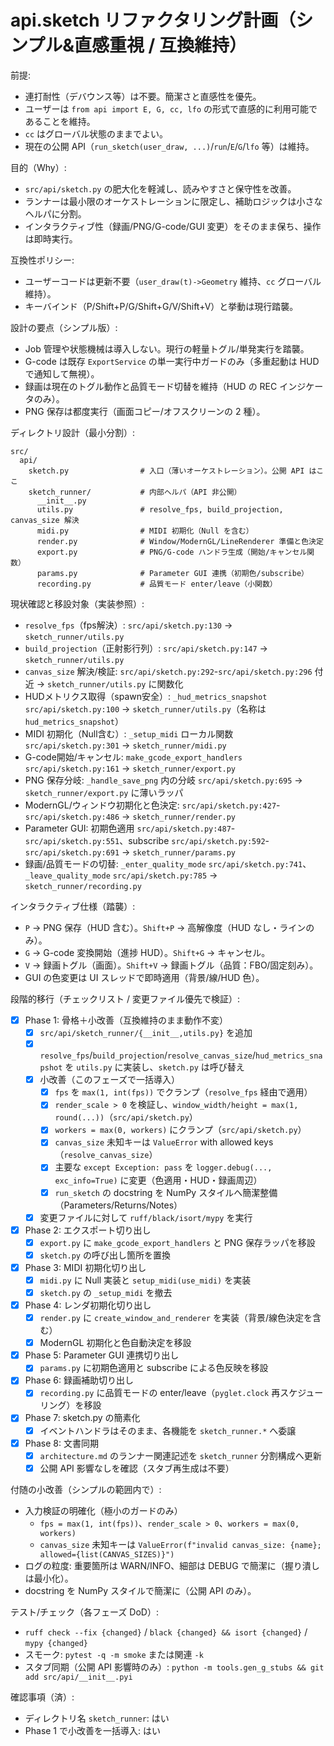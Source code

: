# api.sketch リファクタリング計画（シンプル&直感重視 / 互換維持）

前提:

- 連打耐性（デバウンス等）は不要。簡潔さと直感性を優先。
- ユーザーは `from api import E, G, cc, lfo` の形式で直感的に利用可能であることを維持。
- `cc` はグローバル状態のままでよい。
- 現在の公開 API（`run_sketch(user_draw, ...)`/`run`/`E`/`G`/`lfo` 等）は維持。

目的（Why）:

- `src/api/sketch.py` の肥大化を軽減し、読みやすさと保守性を改善。
- ランナーは最小限のオーケストレーションに限定し、補助ロジックは小さなヘルパに分割。
- インタラクティブ性（録画/PNG/G-code/GUI 変更）をそのまま保ち、操作は即時実行。

互換性ポリシー:

- ユーザーコードは更新不要（`user_draw(t)->Geometry` 維持、`cc` グローバル維持）。
- キーバインド（P/Shift+P/G/Shift+G/V/Shift+V）と挙動は現行踏襲。

設計の要点（シンプル版）:

- Job 管理や状態機械は導入しない。現行の軽量トグル/単発実行を踏襲。
- G-code は既存 `ExportService` の単一実行中ガードのみ（多重起動は HUD で通知して無視）。
- 録画は現在のトグル動作と品質モード切替を維持（HUD の REC インジケータのみ）。
- PNG 保存は都度実行（画面コピー/オフスクリーンの 2 種）。

ディレクトリ設計（最小分割）:

```
src/
  api/
    sketch.py                # 入口（薄いオーケストレーション）。公開 API はここ
    sketch_runner/           # 内部ヘルパ（API 非公開）
      __init__.py
      utils.py               # resolve_fps, build_projection, canvas_size 解決
      midi.py                # MIDI 初期化（Null を含む）
      render.py              # Window/ModernGL/LineRenderer 準備と色決定
      export.py              # PNG/G-code ハンドラ生成（開始/キャンセル関数）
      params.py              # Parameter GUI 連携（初期色/subscribe）
      recording.py           # 品質モード enter/leave（小関数）
```

現状確認と移設対象（実装参照）:

- `resolve_fps`（fps解決）: `src/api/sketch.py:130` → `sketch_runner/utils.py`
- `build_projection`（正射影行列）: `src/api/sketch.py:147` → `sketch_runner/utils.py`
- `canvas_size` 解決/検証: `src/api/sketch.py:292`-`src/api/sketch.py:296` 付近 → `sketch_runner/utils.py` に関数化
- HUDメトリクス取得（spawn安全）: `_hud_metrics_snapshot` `src/api/sketch.py:100` → `sketch_runner/utils.py`（名称は `hud_metrics_snapshot`）
- MIDI 初期化（Null含む）: `_setup_midi` ローカル関数 `src/api/sketch.py:301` → `sketch_runner/midi.py`
- G-code開始/キャンセル: `make_gcode_export_handlers` `src/api/sketch.py:161` → `sketch_runner/export.py`
- PNG 保存分岐: `_handle_save_png` 内の分岐 `src/api/sketch.py:695` → `sketch_runner/export.py` に薄いラッパ
- ModernGL/ウィンドウ初期化と色決定: `src/api/sketch.py:427`-`src/api/sketch.py:486` → `sketch_runner/render.py`
- Parameter GUI: 初期色適用 `src/api/sketch.py:487`-`src/api/sketch.py:551`、subscribe `src/api/sketch.py:592`-`src/api/sketch.py:691` → `sketch_runner/params.py`
- 録画/品質モードの切替: `_enter_quality_mode` `src/api/sketch.py:741`、`_leave_quality_mode` `src/api/sketch.py:785` → `sketch_runner/recording.py`

インタラクティブ仕様（踏襲）:

- `P` → PNG 保存（HUD 含む）。`Shift+P` → 高解像度（HUD なし・ラインのみ）。
- `G` → G-code 変換開始（進捗 HUD）。`Shift+G` → キャンセル。
- `V` → 録画トグル（画面）。`Shift+V` → 録画トグル（品質：FBO/固定刻み）。
- GUI の色変更は UI スレッドで即時適用（背景/線/HUD 色）。

段階的移行（チェックリスト / 変更ファイル優先で検証）:

- [x] Phase 1: 骨格＋小改善（互換維持のまま動作不変）
  - [x] `src/api/sketch_runner/{__init__,utils.py}` を追加
  - [x] `resolve_fps`/`build_projection`/`resolve_canvas_size`/`hud_metrics_snapshot` を `utils.py` に実装し、`sketch.py` は呼び替え
  - [x] 小改善（このフェーズで一括導入）
    - [x] `fps` を `max(1, int(fps))` でクランプ（`resolve_fps` 経由で適用）
    - [x] `render_scale > 0` を検証し、`window_width/height = max(1, round(...))`（`src/api/sketch.py`）
    - [x] `workers = max(0, workers)` にクランプ（`src/api/sketch.py`）
    - [x] `canvas_size` 未知キーは `ValueError` with allowed keys（`resolve_canvas_size`）
    - [x] 主要な `except Exception: pass` を `logger.debug(..., exc_info=True)` に変更（色適用・HUD・録画周辺）
    - [x] `run_sketch` の docstring を NumPy スタイルへ簡潔整備（Parameters/Returns/Notes）
  - [x] 変更ファイルに対して `ruff/black/isort/mypy` を実行
- [x] Phase 2: エクスポート切り出し
  - [x] `export.py` に `make_gcode_export_handlers` と PNG 保存ラッパを移設
  - [x] `sketch.py` の呼び出し箇所を置換
- [x] Phase 3: MIDI 初期化切り出し
  - [x] `midi.py` に Null 実装と `setup_midi(use_midi)` を実装
  - [x] `sketch.py` の `_setup_midi` を撤去
- [x] Phase 4: レンダ初期化切り出し
  - [x] `render.py` に `create_window_and_renderer` を実装（背景/線色決定を含む）
  - [x] ModernGL 初期化と色自動決定を移設
- [x] Phase 5: Parameter GUI 連携切り出し
  - [x] `params.py` に初期色適用と subscribe による色反映を移設
- [x] Phase 6: 録画補助切り出し
  - [x] `recording.py` に品質モードの enter/leave（`pyglet.clock` 再スケジューリング）を移設
- [x] Phase 7: sketch.py の簡素化
  - [x] イベントハンドラはそのまま、各機能を `sketch_runner.*` へ委譲
- [x] Phase 8: 文書同期
  - [x] `architecture.md` のランナー関連記述を `sketch_runner` 分割構成へ更新
  - [x] 公開 API 影響なしを確認（スタブ再生成は不要）

付随の小改善（シンプルの範囲内で）:

- 入力検証の明確化（極小のガードのみ）
  - `fps = max(1, int(fps))`、`render_scale > 0`、`workers = max(0, workers)`
  - `canvas_size` 未知キーは `ValueError(f"invalid canvas_size: {name}; allowed={list(CANVAS_SIZES)}")`
- ログの粒度: 重要箇所は WARN/INFO、細部は DEBUG で簡潔に（握り潰しは最小化）。
- docstring を NumPy スタイルで簡潔に（公開 API のみ）。

テスト/チェック（各フェーズ DoD）:

- `ruff check --fix {changed}` / `black {changed} && isort {changed}` / `mypy {changed}`
- スモーク: `pytest -q -m smoke` または関連 `-k`
- スタブ同期（公開 API 影響時のみ）: `python -m tools.gen_g_stubs && git add src/api/__init__.pyi`

確認事項（済）:

- ディレクトリ名 `sketch_runner`: はい
- Phase 1 で小改善を一括導入: はい
